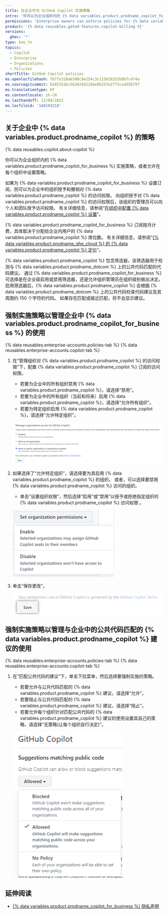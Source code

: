 ```yaml
---
title: 在企业中为 GitHub Copilot 实施策略
intro: '你可以为企业组织内的 {% data variables.product.prodname_copilot_for_business %} 实施策略，或者允许在每个组织中设置策略。'
permissions: 'Enterprise owners can enforce policies for {% data variables.product.prodname_copilot_for_business %} in an enterprise.'
product: '{% data reusables.gated-features.copilot-billing %}'
versions:
  ghec: '*'
type: how_to
topics:
  - Copilot
  - Enterprise
  - Organizations
  - Policies
shortTitle: GitHub Copilot policies
ms.openlocfilehash: f87fa318a6390c9e254c3c115638325b8bfc474a
ms.sourcegitcommit: 6185352bc563024d22dee0b257e2775cadd5b797
ms.translationtype: HT
ms.contentlocale: zh-CN
ms.lasthandoff: 12/09/2022
ms.locfileid: '148193218'
---
```

## 关于企业中 {% data variables.product.prodname_copilot %} 的策略

{% data reusables.copilot.about-copilot %}

你可以为企业组织内的 {% data variables.product.prodname_copilot_for_business %} 实施策略，或者允许在每个组织中设置策略。 

如果为 {% data variables.product.prodname_copilot_for_business %} 设置订阅，则可以为企业中的组织授予和撤销对 {% data variables.product.prodname_copilot %} 的访问权限。 向组织授予对 {% data variables.product.prodname_copilot %} 的访问权限后，该组织的管理员可以向个人和团队授予访问权限。 有关详细信息，请参阅“[在组织中配置 {% data variables.product.prodname_copilot %} 设置](/copilot/configuring-github-copilot/configuring-github-copilot-settings-in-your-organization)”。

{% data variables.product.prodname_copilot_for_business %} 订阅按月计费，具体取决于分配给企业内用户的 {% data variables.product.prodname_copilot %} 席位数。 有关详细信息，请参阅“[{% data variables.product.prodname_ghe_cloud %} 的 {% data variables.product.prodname_copilot %} 定价](/enterprise-cloud@latest/billing/managing-billing-for-github-copilot/about-billing-for-github-copilot#github-copilot-pricing-for-github-enterprise-cloud)”。

{% data variables.product.prodname_copilot %} 包含筛选器，该筛选器用于检测与 {% data variables.product.prodname_dotcom %} 上的公共代码匹配的代码建议。 通过 {% data variables.product.prodname_copilot_for_business %} 可选择是在企业级启用或禁用筛选器，还是允许组织管理员在组织级别做出决定。 启用筛选器后，{% data variables.product.prodname_copilot %} 会根据 {% data variables.product.prodname_dotcom %} 上的公共代码检查代码建议及其周围约 150 个字符的代码。 如果存在匹配或接近匹配，将不会显示建议。

## 强制实施策略以管理企业中 {% data variables.product.prodname_copilot_for_business %} 的使用 

{% data reusables.enterprise-accounts.policies-tab %} {% data reusables.enterprise-accounts.copilot-tab %}
1. 在“管理组织对 {% data variables.product.prodname_copilot %} 的访问权限”下，配置 {% data variables.product.prodname_copilot %} 订阅的访问权限。 
    - 若要为企业中的所有组织禁用 {% data variables.product.prodname_copilot %}，请选择“禁用”。
    - 若要为企业中的所有组织（当前和将来）启用 {% data variables.product.prodname_copilot %}，请选择“允许所有组织”。
    - 若要为特定组织启用 {% data variables.product.prodname_copilot %}，请选择“允许特定组织”。
    
    ![{% data variables.product.prodname_copilot %} 组织访问设置的屏幕截图](/assets/images/help/copilot/manage-org-access-enterprise.png)
    
1. 如果选择了“允许特定组织”，请选择要为其启用 {% data variables.product.prodname_copilot %} 的组织。 或者，可以选择要禁用 {% data variables.product.prodname_copilot %} 访问的组织。
    - 单击“设置组织权限”，然后选择“启用”或“禁用”以授予或拒绝指定组织的 {% data variables.product.prodname_copilot %} 访问权限  。

    ![启用或禁用 {% data variables.product.prodname_copilot %} 组织权限设置的屏幕截图](/assets/images/help/copilot/set-org-permissions-enterprise.png)
   
1. 单击“保存更改”。 
  
   ![{% data variables.product.prodname_copilot %} 保存组织权限的屏幕截图](/assets/images/help/copilot/save-org-settings-enterprise.png)

## 强制实施策略以管理与企业中的公共代码匹配的 {% data variables.product.prodname_copilot %} 建议的使用

{% data reusables.enterprise-accounts.policies-tab %} {% data reusables.enterprise-accounts.copilot-tab %}
1. 在“匹配公共代码的建议”下，单击下拉菜单，然后选择要强制实施的策略。
    - 若要允许与公共代码匹配的 {% data variables.product.prodname_copilot %} 建议，请选择“允许”。
    - 若要阻止与公共代码匹配的 {% data variables.product.prodname_copilot %} 建议，请选择“阻止”。
    - 若要允许每个组织针对匹配公共代码的 {% data variables.product.prodname_copilot %} 建议的使用设置其自己的策略，请选择“无策略(让每个组织自行决定)”。
    
    ![匹配公共代码的 {% data variables.product.prodname_copilot %} 建议设置的屏幕截图](/assets/images/help/copilot/duplication-detection-enterprise-dropdown.png)

## 延伸阅读

- [{% data variables.product.prodname_copilot_for_business %} 隐私声明](/free-pro-team@latest/site-policy/privacy-policies/github-copilot-for-business-privacy-statement)
